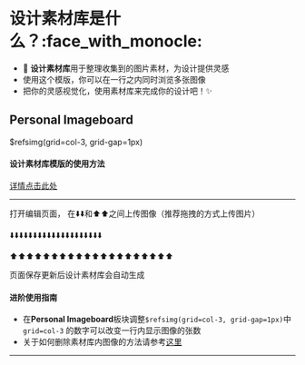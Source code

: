 # 设计素材库是什么？:face_with_monocle: 
- :art: **设计素材库**用于整理收集到的图片素材，为设计提供灵感
- 使用这个模版，你可以在一行之内同时浏览多张图像
- 把你的灵感视觉化，使用素材库来完成你的设计吧！:sparkles: 


## Personal Imageboard
$refsimg(grid=col-3, grid-gap=1px)


#### 设计素材库模版的使用方法
<a class="btn btn-secondary" data-toggle="collapse" href="#exception2">
详情点击此处
</a>
<div class="collapse" id="exception2" //以下的图像会被收纳到show/hide>

-----
打开编辑页面， 在⬇️⬇️和⬆️⬆️之间上传图像（推荐拖拽的方式上传图片）

⬇️⬇️⬇️⬇️⬇️⬇️⬇️⬇️⬇️⬇️⬇️⬇️⬇️⬇️⬇️⬇️⬇️⬇️⬇️⬇️




⬆️⬆️⬆️⬆️⬆️⬆️⬆️⬆️⬆️⬆️⬆️⬆️⬆️⬆️⬆️⬆️⬆️⬆️⬆️⬆️

页面保存更新后设计素材库会自动生成

#### 进阶使用指南
- 在**Personal Imageboard**板块调整`$refsimg(grid=col-3, grid-gap=1px)`中`grid=col-3` 的数字可以改变一行内显示图像的张数
- 关于如何删除素材库内图像的方法请参考[这里](https://docs.growi.org/en/guide/features/delete_files.html)

-----

</div>
